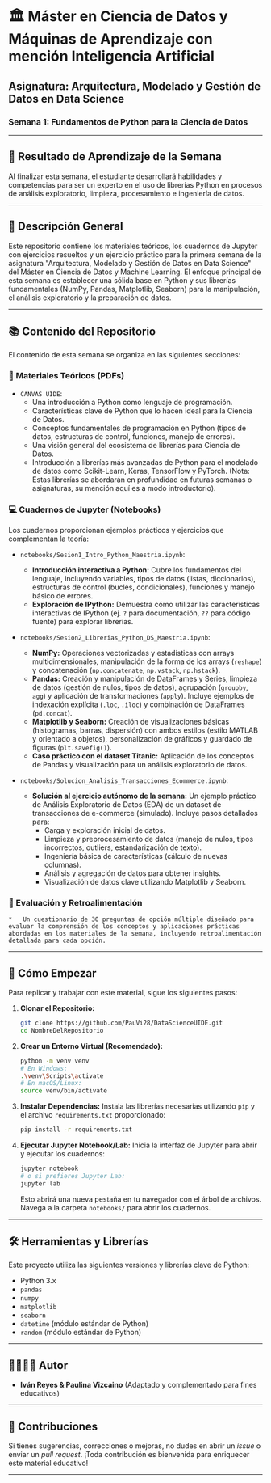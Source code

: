 # 🏛️ Máster en Ciencia de Datos y Máquinas de Aprendizaje con mención Inteligencia Artificial
## Asignatura: Arquitectura, Modelado y Gestión de Datos en Data Science

### Semana 1: Fundamentos de Python para la Ciencia de Datos

---

## 🎯 Resultado de Aprendizaje de la Semana

Al finalizar esta semana, el estudiante desarrollará habilidades y competencias para ser un experto en el uso de librerías Python en procesos de análisis exploratorio, limpieza, procesamiento e ingeniería de datos.

---

## 📖 Descripción General

Este repositorio contiene los materiales teóricos, los cuadernos de Jupyter con ejercicios resueltos y un ejercicio práctico para la primera semana de la asignatura "Arquitectura, Modelado y Gestión de Datos en Data Science" del Máster en Ciencia de Datos y Machine Learning. El enfoque principal de esta semana es establecer una sólida base en Python y sus librerías fundamentales (NumPy, Pandas, Matplotlib, Seaborn) para la manipulación, el análisis exploratorio y la preparación de datos.

---

## 📚 Contenido del Repositorio

El contenido de esta semana se organiza en las siguientes secciones:

### 📄 Materiales Teóricos (PDFs)

*   `CANVAS UIDE`:
    *   Una introducción a Python como lenguaje de programación.
    *   Características clave de Python que lo hacen ideal para la Ciencia de Datos.
    *   Conceptos fundamentales de programación en Python (tipos de datos, estructuras de control, funciones, manejo de errores).
    *   Una visión general del ecosistema de librerías para Ciencia de Datos.
    *   Introducción a librerías más avanzadas de Python para el modelado de datos como Scikit-Learn, Keras, TensorFlow y PyTorch. (Nota: Estas librerías se abordarán en profundidad en futuras semanas o asignaturas, su mención aquí es a modo introductorio).

### 💻 Cuadernos de Jupyter (Notebooks)

Los cuadernos proporcionan ejemplos prácticos y ejercicios que complementan la teoría:

*   `notebooks/Sesion1_Intro_Python_Maestria.ipynb`:
    *   **Introducción interactiva a Python:** Cubre los fundamentos del lenguaje, incluyendo variables, tipos de datos (listas, diccionarios), estructuras de control (bucles, condicionales), funciones y manejo básico de errores.
    *   **Exploración de IPython:** Demuestra cómo utilizar las características interactivas de IPython (ej. `?` para documentación, `??` para código fuente) para explorar librerías.

*   `notebooks/Sesion2_Librerias_Python_DS_Maestria.ipynb`:
    *   **NumPy:** Operaciones vectorizadas y estadísticas con arrays multidimensionales, manipulación de la forma de los arrays (`reshape`) y concatenación (`np.concatenate`, `np.vstack`, `np.hstack`).
    *   **Pandas:** Creación y manipulación de DataFrames y Series, limpieza de datos (gestión de nulos, tipos de datos), agrupación (`groupby`, `agg`) y aplicación de transformaciones (`apply`). Incluye ejemplos de indexación explícita (`.loc`, `.iloc`) y combinación de DataFrames (`pd.concat`).
    *   **Matplotlib y Seaborn:** Creación de visualizaciones básicas (histogramas, barras, dispersión) con ambos estilos (estilo MATLAB y orientado a objetos), personalización de gráficos y guardado de figuras (`plt.savefig()`).
    *   **Caso práctico con el dataset Titanic:** Aplicación de los conceptos de Pandas y visualización para un análisis exploratorio de datos.

*   `notebooks/Solucion_Analisis_Transacciones_Ecommerce.ipynb`:
    *   **Solución al ejercicio autónomo de la semana:** Un ejemplo práctico de Análisis Exploratorio de Datos (EDA) de un dataset de transacciones de e-commerce (simulado). Incluye pasos detallados para:
        *   Carga y exploración inicial de datos.
        *   Limpieza y preprocesamiento de datos (manejo de nulos, tipos incorrectos, outliers, estandarización de texto).
        *   Ingeniería básica de características (cálculo de nuevas columnas).
        *   Análisis y agregación de datos para obtener insights.
        *   Visualización de datos clave utilizando Matplotlib y Seaborn.

### 📝 Evaluación y Retroalimentación

    *   Un cuestionario de 30 preguntas de opción múltiple diseñado para evaluar la comprensión de los conceptos y aplicaciones prácticas abordadas en los materiales de la semana, incluyendo retroalimentación detallada para cada opción.

---

## 🚀 Cómo Empezar

Para replicar y trabajar con este material, sigue los siguientes pasos:

1.  **Clonar el Repositorio:**
    ```bash
    git clone https://github.com/PauVi28/DataScienceUIDE.git
    cd NombreDelRepositorio
    ```

2.  **Crear un Entorno Virtual (Recomendado):**
    ```bash
    python -m venv venv
    # En Windows:
    .\venv\Scripts\activate
    # En macOS/Linux:
    source venv/bin/activate
    ```

3.  **Instalar Dependencias:**
    Instala las librerías necesarias utilizando `pip` y el archivo `requirements.txt` proporcionado:
    ```bash
    pip install -r requirements.txt
    ```

4.  **Ejecutar Jupyter Notebook/Lab:**
    Inicia la interfaz de Jupyter para abrir y ejecutar los cuadernos:
    ```bash
    jupyter notebook
    # o si prefieres Jupyter Lab:
    jupyter lab
    ```
    Esto abrirá una nueva pestaña en tu navegador con el árbol de archivos. Navega a la carpeta `notebooks/` para abrir los cuadernos.

---

## 🛠️ Herramientas y Librerías

Este proyecto utiliza las siguientes versiones y librerías clave de Python:

*   Python 3.x
*   `pandas`
*   `numpy`
*   `matplotlib`
*   `seaborn`
*   `datetime` (módulo estándar de Python)
*   `random` (módulo estándar de Python)

---

## 👨‍🏫👩‍🏫 Autor

*   **Iván Reyes & Paulina Vizcaino** (Adaptado y complementado para fines educativos)

---

## 🤝 Contribuciones

Si tienes sugerencias, correcciones o mejoras, no dudes en abrir un *issue* o enviar un *pull request*. ¡Toda contribución es bienvenida para enriquecer este material educativo!

---

